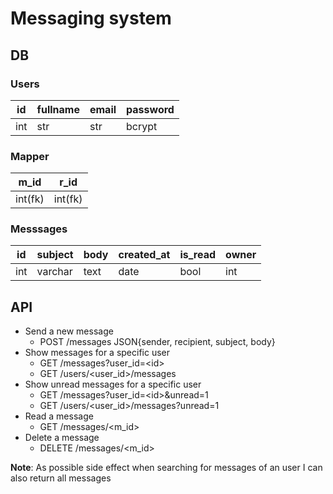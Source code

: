 # Messaging system

## DB

### Users

|id  |fullname |email |password |
|----|---------|------|---------|
|int |str      |str   |bcrypt   |

### Mapper

|m_id   |r_id   |
|-------|-------|
|int(fk)|int(fk)|

### Messsages

|id |subject|body   |created_at|is_read|owner |
|---|-------|-------|----------|-------|------|
|int|varchar|text   |date      |bool   |int   |

## API

- Send a new message
  - POST /messages JSON{sender, recipient, subject, body}
- Show messages for a specific user
  - GET /messages?user\_id=\<id>
  - GET /users/<user\_id>/messages
- Show unread messages for a specific user
  - GET /messages?user\_id=\<id>&unread=1
  - GET /users/<user\_id>/messages?unread=1
- Read a message
  - GET /messages/<m\_id>
- Delete a message
  - DELETE /messages/<m\_id>

**Note**: As possible side effect when searching for messages of an user I can also return all messages
